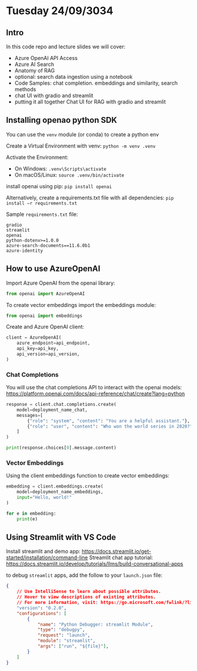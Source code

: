 # Tuesday 24/09/3034

## Intro

In this code repo and lecture slides we will cover: 

- Azure OpenAI API Access
- Azure AI Search
- Anatomy of RAG 
- optional: search data ingestion using a notebook 
- Code Samples: chat completion. embeddings and similarity, search methods 
- chat UI with gradio and streamlit
- putting it all together Chat UI for RAG with gradio and streamlit 


## Installing openao python SDK 

You can use the `venv` module (or conda) to create a python env

Create a Virtual Environment with venv:  `python -m venv .venv` 

Activate the Environment: 

- On Windows: `.venv\Scripts\activate`
- On macOS/Linux: `source .venv/bin/activate`

install openai using pip: `pip install openai`

Alternatively, create a requirements.txt file with all dependencies: `pip install –r requirements.txt`

Sample `requirements.txt` file: 

```
gradio
streamlit
openai
python-dotenv>=1.0.0
azure-search-documents==11.6.0b1
azure-identity
```

## How to use AzureOpenAI 

Import Azure OpenAI from the openai library:
```python
from openai import AzureOpenAI
```

To create vector embeddings import the embeddings module: 

```python 
from openai import embeddings
```

Create and Azure OpenAI client: 

```python 
client = AzureOpenAI(
    azure_endpoint=api_endpoint,
    api_key=api_key,
    api_version=api_version,
)
```

### Chat Completions
You will use the chat completions API to interact with the openai models:
https://platform.openai.com/docs/api-reference/chat/create?lang=python 

```python
response = client.chat.completions.create(
    model=deployment_name_chat,
    messages=[
        {"role": "system", "content": "You are a helpful assistant."},
        {"role": "user", "content": "Who won the world series in 2020?"}
    ]
)

print(response.choices[0].message.content)
```

### Vector Embeddings
Using the client embeddings function to create vector embeddings: 


```python
embedding = client.embeddings.create(
    model=deployment_name_embeddings,
    input="Hello, world!"
)

for e in embedding:
    print(e)
```

## Using Streamlit with VS Code

Install streamlit and demo app: https://docs.streamlit.io/get-started/installation/command-line 
Streamlit chat app tutorial: https://docs.streamlit.io/develop/tutorials/llms/build-conversational-apps 


to debug `streamlit` apps, add the follow to your `launch.json` file: 

```json
{
    // Use IntelliSense to learn about possible attributes.
    // Hover to view descriptions of existing attributes.
    // For more information, visit: https://go.microsoft.com/fwlink/?linkid=830387
    "version": "0.2.0",
    "configurations": [
        {
            "name": "Python Debugger: streamlit Module",
            "type": "debugpy",
            "request": "launch",
            "module": "streamlit",
            "args": ["run", "${file}"],
        }
    ]
}
```

